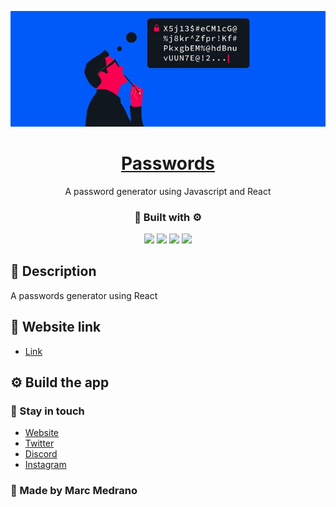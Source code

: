<p align="center">
  <a href="https://elmarcz.github.io/Passwords" target="blank"><img src="Src/img/img.jpg"/></a>
<h1 align="center"><a href="https://elmarcz.github.io/Passwords">Passwords</a></h1>
</p>
<p align="center">A password generator using Javascript and React</p>
<h3 align="center">🔨 Built with ⚙️</h3>

<p align="center">
   <img src='https://raw.githubusercontent.com/sammwyy/sammwyy/master/skills/html.png' height='50px'/>
   <img src='https://raw.githubusercontent.com/sammwyy/sammwyy/master/skills/css.png' height='50px'/>   
  <img src='https://raw.githubusercontent.com/sammwyy/sammwyy/master/skills/javascript.jpg' height='50px'/> 
  <img src='https://raw.githubusercontent.com/sammwyy/sammwyy/master/skills/react.png' height='50px'/>
</p>


## 📝 Description
A passwords generator using React

## 📱 Website link
- [Link](https://elmarcz.github.io/Passwords)

## ⚙ Build the app


### 👤 Stay in touch
- [Website](https://elmarcz.github.io/portfolio/)
- [Twitter](https://twitter.com/MarcMedrano15)
- [Discord](https://discord.com/invite/zPSYDGVXxx)
- [Instagram](https://www.instagram.com/marcmedranoz/)

### 🔅 Made by Marc Medrano 
